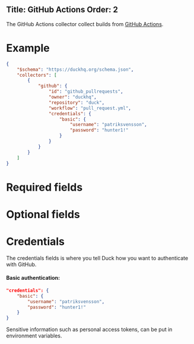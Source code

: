 Title: GitHub Actions
Order: 2
---

The GitHub Actions collector collect builds from 
[GitHub Actions](https://github.com/features/actions).  

# Example

```json
{
    "$schema": "https://duckhq.org/schema.json",
    "collectors": [
        {
            "github": {
                "id": "github_pullrequests",
                "owner": "duckhq",
                "repository": "duck",
                "workflow": "pull_request.yml",
                "credentials": {
                    "basic": {
                        "username": "patriksvensson",
                        "password": "hunter1!"
                    }
                }
            }
        }
    ]
}
```

# Required fields

<?# JsonSchema type=GitHubConfiguration required=true credentialsType=AzureDevOpsCredentials /?>

# Optional fields

<?# JsonSchema type=GitHubConfiguration required=false /?>

# Credentials

The credentials fields is where you tell Duck how you want to authenticate
with GitHub.

#### Basic authentication:

```json
"credentials": {
    "basic": {
        "username": "patriksvensson",
        "password": "hunter1!"
    }
}
```

<div class="alert alert-info" role="alert">
  <i class="fad fa-info-circle icon-web"></i> Sensitive information such as 
  personal access tokens, can be put in environment variables.
</div>